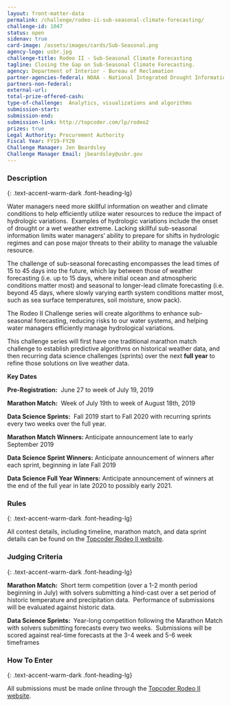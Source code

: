 ```yaml
---
layout: front-matter-data
permalink: /challenge/rodeo-ii-sub-seasonal-climate-forecasting/
challenge-id: 1047
status: open
sidenav: true
card-image: /assets/images/cards/Sub-Seasonal.png
agency-logo: usbr.jpg
challenge-title: Rodeo II - Sub-Seasonal Climate Forecasting
tagline: Closing the Gap on Sub-Seasonal Climate Forecasting.
agency: Department of Interior - Bureau of Reclamation
partner-agencies-federal: NOAA - National Integrated Drought Information System
partners-non-federal: 
external-url:
total-prize-offered-cash:
type-of-challenge:  Analytics, visualizations and algorithms
submission-start: 
submission-end: 
submission-link: http://topcoder.com/lp/rodeo2
prizes: true
Legal Authority: Procurement Authority
Fiscal Year: FY19-FY20
Challenge Manager: Jen Beardsley
Challenge Manager Email: jbeardsley@usbr.gov
---
```


<!-- Description start -->
### Description
{: .text-accent-warm-dark .font-heading-lg}

<p>Water managers need more skillful information on weather and climate conditions to help efficiently utilize water resources to reduce the impact of hydrologic variations.&nbsp; Examples of hydrologic variations include the onset of drought or a wet weather extreme. Lacking skillful sub-seasonal information limits water managers&rsquo; ability to prepare for shifts in hydrologic regimes and can pose major threats to their ability to manage the valuable resource.</p>
<p>The challenge of sub-seasonal forecasting encompasses the lead times of 15 to 45 days into the future, which lay between those of weather forecasting (i.e. up to 15 days, where initial ocean and atmospheric conditions matter most) and seasonal to longer-lead climate forecasting (i.e. beyond 45 days, where slowly varying earth system conditions matter most, such as sea surface temperatures, soil moisture, snow pack).&nbsp;</p>
<p>The Rodeo II Challenge series will create algorithms to enhance sub-seasonal forecasting, reducing risks to our water systems, and helping water managers efficiently manage hydrological variations.</p>
<p>This challenge series will first have one traditional marathon match challenge to establish predictive algorithms on historical weather data, and then recurring data science challenges (sprints) over the next <strong>full year</strong> to refine those solutions on live weather data.</p>
<p><strong>Key Dates</strong></p>
<p><strong>Pre-Registration:</strong>&nbsp; June 27 to week of July 19, 2019</p>
<p><strong>Marathon Match:</strong>&nbsp; Week of July 19th to week of August 18th, 2019</p>
<p><strong>Data Science Sprints:</strong>&nbsp; Fall 2019 start to Fall 2020 with recurring sprints every two weeks over the full year.</p>
<p><strong>Marathon Match Winners:&nbsp;</strong>Anticipate announcement late to early September 2019</p>
<p><strong>Data Science Sprint Winners:</strong> Anticipate announcement of winners after each sprint, beginning in late Fall 2019</p>
<p><strong>Data Science Full Year Winners:</strong> Anticipate announcement of winners at the end of the full year in late 2020 to possibly early 2021.</p>


<!-- Rules start -->
### Rules 
{: .text-accent-warm-dark .font-heading-lg}

<p>All contest details, including timeline, marathon match, and data sprint details can be found on the <a href="http://topcoder.com/lp/rodeo2">Topcoder Rodeo II website</a>.</p>

<!-- Judging start -->
### Judging Criteria
{: .text-accent-warm-dark .font-heading-lg}

<p><strong>Marathon Match:&nbsp;</strong> Short term competition (over a 1-2 month period beginning in July) with solvers submitting a hind-cast over a set period of historic temperature and precipitation data.&nbsp; Performance of submissions will be evaluated against historic data.&nbsp;</p>
<p><strong>Data Science Sprints:&nbsp;</strong> Year-long competition following the Marathon Match with solvers submitting forecasts every two weeks.&nbsp; Submissions will be scored against real-time forecasts at the 3-4 week and 5-6 week timeframes</p>

<!--  How To Enter start -->
### How To Enter
{: .text-accent-warm-dark .font-heading-lg}

<p>All submissions must be made online through the <a href="http://topcoder.com/lp/rodeo2">Topcoder Rodeo II website</a>.</p>
